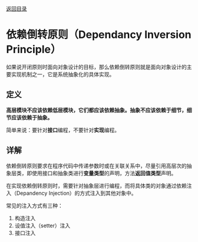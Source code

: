 [返回目录](/README.md)

# 依赖倒转原则（Dependancy Inversion Principle）

如果说开闭原则时面向对象设计的目标，那么依赖倒转原则就是面向对象设计的主要实现机制之一，它是系统抽象化的具体实现。

## 定义

**高层模块不应该依赖低层模块，它们都应该依赖抽象。抽象不应该依赖于细节，细节应该依赖于抽象。**

简单来说：要针对**接口**编程，不要针对**实现**编程。

## 详解

依赖倒转原则要求在程序代码中传递参数时或在关联关系中，尽量引用高层次的抽象层类，即使用接口和抽象类进行**变量类型**的声明，方法**返回值类型**声明。

在实现依赖倒转原则时，需要针对抽象层进行编程，而将具体类的对象通过依赖注入（Depandency Injection）的方式注入到其他对象中。

常见的注入方式有三种：

1. 构造注入
2. 设值注入（setter）注入
3. 接口注入